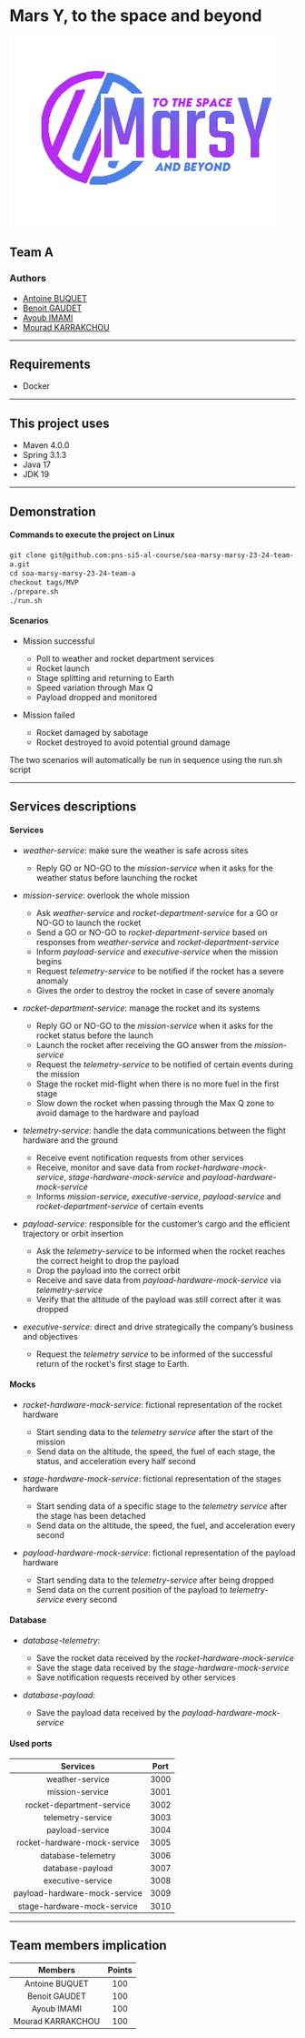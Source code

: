 
# Mars Y, to the space and beyond

![](/ressource/marsy-logo.png)
## Team A
### Authors
- [Antoine BUQUET](https://github.com/antoinebqt)
- [Benoit GAUDET](https://github.com/BenoitGAUDET38)
- [Ayoub IMAMI](https://github.com/AyoubIMAMI)
- [Mourad KARRAKCHOU](https://github.com/MouradKarrakchou)
---
## Requirements
- Docker
---
## This project uses
- Maven 4.0.0
- Spring 3.1.3
- Java 17
- JDK 19
---
## Demonstration

#### Commands to execute the project on Linux
```
git clone git@github.com:pns-si5-al-course/soa-marsy-marsy-23-24-team-a.git
cd soa-marsy-marsy-23-24-team-a
checkout tags/MVP
./prepare.sh
./run.sh
```

#### Scenarios
- Mission successful
  - Poll to weather and rocket department services
  - Rocket launch
  - Stage splitting and returning to Earth
  - Speed variation through Max Q
  - Payload dropped and monitored


- Mission failed
  - Rocket damaged by sabotage
  - Rocket destroyed to avoid potential ground damage

The two scenarios will automatically be run in sequence using the run.sh script

---
## Services descriptions

#### Services
- *weather-service*: make sure the weather is safe across sites
  - Reply GO or NO-GO to the *mission-service* when it asks for the weather status before launching the rocket


- *mission-service*: overlook the whole mission
  - Ask *weather-service* and *rocket-department-service* for a GO or NO-GO to launch the rocket
  - Send a GO or NO-GO to *rocket-department-service* based on responses from *weather-service* and *rocket-department-service*
  - Inform *payload-service* and *executive-service* when the mission begins
  - Request *telemetry-service* to be notified if the rocket has a severe anomaly
  - Gives the order to destroy the rocket in case of severe anomaly


- *rocket-department-service*: manage the rocket and its systems
  - Reply GO or NO-GO to the *mission-service* when it asks for the rocket status before the launch
  - Launch the rocket after receiving the GO answer from the *mission-service*
  - Request the *telemetry-service* to be notified of certain events during the mission
  - Stage the rocket mid-flight when there is no more fuel in the first stage
  - Slow down the rocket when passing through the Max Q zone to avoid damage to the hardware and payload


- *telemetry-service*: handle the data communications between the flight hardware and the ground
	- Receive event notification requests from other services
  - Receive, monitor and save data from *rocket-hardware-mock-service*, *stage-hardware-mock-service* and *payload-hardware-mock-service*
  - Informs *mission-service*, *executive-service*, *payload-service* and *rocket-department-service* of certain events


- *payload-service*: responsible for the customer’s cargo and the efficient trajectory or orbit insertion
  - Ask the *telemetry-service* to be informed when the rocket reaches the correct height to drop the payload
  - Drop the payload into the correct orbit
  - Receive and save data from *payload-hardware-mock-service* via *telemetry-service*
  - Verify that the altitude of the payload was still correct after it was dropped
  

- *executive-service*: direct and drive strategically the company’s business and objectives
  - Request the *telemetry service* to be informed of the successful return of the rocket's first stage to Earth.

#### Mocks
- *rocket-hardware-mock-service*: fictional representation of the rocket hardware
	- Start sending data to the *telemetry service* after the start of the mission
	- Send data on the altitude, the speed, the fuel of each stage, the status, and acceleration every half second


- *stage-hardware-mock-service*: fictional representation of the stages hardware
	- Start sending data of a specific stage to the *telemetry service* after the stage has been detached
	- Send data on the altitude, the speed, the fuel, and acceleration every second


- *payload-hardware-mock-service*: fictional representation of the payload hardware
	- Start sending data to the *telemetry-service* after being dropped
	- Send data on the current position of the payload to *telemetry-service* every second


#### Database
- *database-telemetry*:
	- Save the rocket data received by the *rocket-hardware-mock-service*
	- Save the stage data received by the *stage-hardware-mock-service*
	- Save notification requests received by other services


- *database-payload*:
	- Save the payload data received by the *payload-hardware-mock-service*


#### Used ports
|           Services            | Port |
|:-----------------------------:|:----:|
|        weather-service        | 3000 |
|        mission-service        | 3001 |
|   rocket-department-service   | 3002 |
|       telemetry-service       | 3003 |
|        payload-service        | 3004 |
| rocket-hardware-mock-service  | 3005 |
|      database-telemetry       | 3006 |
|       database-payload        | 3007 |
|       executive-service       | 3008 |
| payload-hardware-mock-service | 3009 |
|  stage-hardware-mock-service  | 3010 |

---
## Team members implication
|      Members      |  Points  |
|:-----------------:|:--------:|
|  Antoine BUQUET   |   100    |
|   Benoit GAUDET   |   100    |
|    Ayoub IMAMI    |   100    |
| Mourad KARRAKCHOU |   100    |
